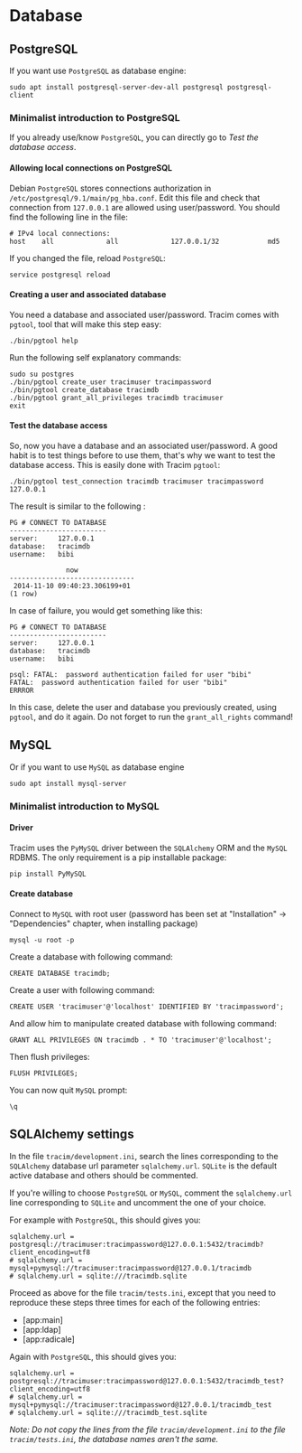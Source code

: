 
# Database #

## PostgreSQL ##

If you want use `PostgreSQL` as database engine:

    sudo apt install postgresql-server-dev-all postgresql postgresql-client

### Minimalist introduction to PostgreSQL ###

If you already use/know `PostgreSQL`, you can directly go to *Test the database access*.

#### Allowing local connections on PostgreSQL ####

Debian `PostgreSQL` stores connections authorization in `/etc/postgresql/9.1/main/pg_hba.conf`. Edit this file and check that connection from `127.0.0.1` are allowed using user/password. You should find the following line in the file:

    # IPv4 local connections:
    host    all             all             127.0.0.1/32            md5

If you changed the file, reload `PostgreSQL`:

    service postgresql reload

#### Creating a user and associated database ####

You need a database and associated user/password. Tracim comes with `pgtool`, tool that will make this step easy:

    ./bin/pgtool help

Run the following self explanatory commands:

    sudo su postgres
    ./bin/pgtool create_user tracimuser tracimpassword
    ./bin/pgtool create_database tracimdb
    ./bin/pgtool grant_all_privileges tracimdb tracimuser
    exit

#### Test the database access ####

So, now you have a database and an associated user/password. A good habit is to test things before to use them, that's why we want to test the database access. This is easily done with Tracim `pgtool`:

    ./bin/pgtool test_connection tracimdb tracimuser tracimpassword 127.0.0.1

The result is similar to the following :

    PG # CONNECT TO DATABASE
    ------------------------
    server:     127.0.0.1
    database:   tracimdb
    username:   bibi

                  now
    -------------------------------
     2014-11-10 09:40:23.306199+01
    (1 row)

In case of failure, you would get something like this:

    PG # CONNECT TO DATABASE
    ------------------------
    server:     127.0.0.1
    database:   tracimdb
    username:   bibi

    psql: FATAL:  password authentication failed for user "bibi"
    FATAL:  password authentication failed for user "bibi"
    ERRROR

In this case, delete the user and database you previously created, using `pgtool`, and do it again. Do not forget to run the `grant_all_rights` command!

## MySQL ##

Or if you want to use `MySQL` as database engine

    sudo apt install mysql-server

### Minimalist introduction to MySQL ###

#### Driver ####

Tracim uses the `PyMySQL` driver between the `SQLAlchemy` ORM and the `MySQL` RDBMS. The only requirement is a pip installable package:

    pip install PyMySQL

#### Create database ####

Connect to `MySQL` with root user (password has been set at "Installation" -> "Dependencies" chapter, when installing package)

    mysql -u root -p

Create a database with following command:

    CREATE DATABASE tracimdb;

Create a user with following command:

    CREATE USER 'tracimuser'@'localhost' IDENTIFIED BY 'tracimpassword';

And allow him to manipulate created database with following command:

    GRANT ALL PRIVILEGES ON tracimdb . * TO 'tracimuser'@'localhost';

Then flush privileges:

    FLUSH PRIVILEGES;

You can now quit `MySQL` prompt:

    \q

## SQLAlchemy settings ##

In the file `tracim/development.ini`, search the lines corresponding to the `SQLAlchemy` database url parameter `sqlalchemy.url`. `SQLite` is the default active database and others should be commented.

If you're willing to choose `PostgreSQL` or `MySQL`, comment the `sqlalchemy.url` line corresponding to `SQLite` and uncomment the one of your choice.

For example with `PostgreSQL`, this should gives you:

    sqlalchemy.url = postgresql://tracimuser:tracimpassword@127.0.0.1:5432/tracimdb?client_encoding=utf8
    # sqlalchemy.url = mysql+pymysql://tracimuser:tracimpassword@127.0.0.1/tracimdb
    # sqlalchemy.url = sqlite:///tracimdb.sqlite

Proceed as above for the file `tracim/tests.ini`, except that you need to reproduce these steps three times for each of the following entries:

- [app:main]
- [app:ldap]
- [app:radicale]

Again with `PostgreSQL`, this should gives you:

    sqlalchemy.url = postgresql://tracimuser:tracimpassword@127.0.0.1:5432/tracimdb_test?client_encoding=utf8
    # sqlalchemy.url = mysql+pymysql://tracimuser:tracimpassword@127.0.0.1/tracimdb_test
    # sqlalchemy.url = sqlite:///tracimdb_test.sqlite

*Note: Do not copy the lines from the file `tracim/development.ini` to the file `tracim/tests.ini`, the database names aren't the same.*
